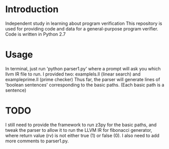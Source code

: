 # Introduction
Independent study in learning about program verification
This repository is used for providing code and data for a general-purpose program verifier. Code is written in Python 2.7

# Usage
In terminal, just run 'python parser1.py' where a prompt will ask you which llvm IR file to run. I provided two: examplels.ll (linear search) and exampleprime.ll (prime checker) Thus far, the parser will generate lines of 'boolean sentences' corresponding to the basic paths. (Each basic path is a sentence)

# TODO
I still need to provide the framework to run z3py for the basic paths, and tweak the parser to allow it to run the LLVM IR for fibonacci generator, where return value (rv) is not either true (1) or false (0). I also need to add more comments to parser1.py.
